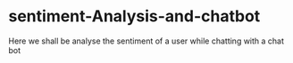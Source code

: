 # sentiment-Analysis-and-chatbot
Here we shall be analyse the sentiment of a user while chatting with a chat bot 
